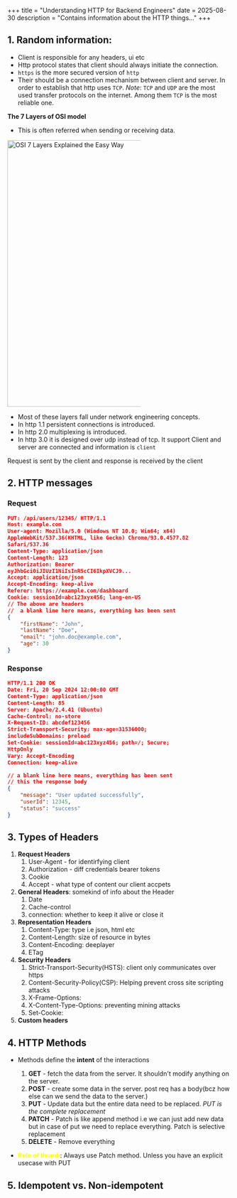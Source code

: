 +++
title = "Understanding HTTP for Backend Engineers"
date = 2025-08-30
description = "Contains information about the HTTP things..."
+++

## 1. Random information:
- Client is responsible for any headers, ui etc
- Http protocol states that client should always initiate the connection.
- `https` is the more secured version of `http`
- Their should be a connection mechanism between client and server. In order to establish that http uses `TCP`.
*Note*: `TCP` and `UDP` are the most used transfer protocols on the internet. Among them `TCP` is the most reliable one.

**The 7 Layers of OSI model**
- This is often referred when sending or receiving data.
<img src="/assets/levelsofosimodel.png" alt="OSI 7 Layers Explained the Easy Way" width="400" height="50" style="max-width: 300px; height: 600px;">

- Most of these layers fall under network engineering concepts.
- In http 1.1 persistent connections is introduced.
- In http 2.0 multiplexing is introduced.
- In http 3.0 it is designed over udp instead of tcp. It support
Client and server are connected and information is `client`

Request is sent by the client and response is received by the client

## 2. HTTP messages
### Request
```json
PUT: /api/users/12345/ HTTP/1.1
Host: example.com
User-agent: Mozilla/5.0 (Windows NT 10.0; Win64; x64)
AppleWebKit/537.36(KHTML, like Gecko) Chrome/93.0.4577.82
Safari/537.36
Content-Type: application/json
Content-Length: 123
Authorization: Bearer
eyJhbGci0iJIUzI1NiIsInR5cCI6IkpXVCJ9...
Accept: application/json
Accept-Encoding: keep-alive
Referer: https://example.com/dashboard
Cookie: sessionId=abc123xyx456; lang-en-US
// The above are headers
//  a blank line here means, everything has been sent
{
	"firstName": "John",
	"lastName": "Doe",
	"email": "john.doc@example.com",
	"age": 30
}
```
### Response
```json
HTTP/1.1 200 OK
Date: Fri, 20 Sep 2024 12:00:00 GMT
Content-Type: application/json
Content-Length: 85
Server: Apache/2.4.41 (Ubuntu)
Cache-Control: no-store
X-Request-ID: abcdef123456
Strict-Transport-Security: max-age=31536000;
includeSubDomains: preload
Set-Cookie: sessionId=abc123xyz456; path=/; Secure;
HttpOnly
Vary: Accept-Encoding
Connection: keep-alive

// a blank line here means, everything has been sent
// this the response body
{
	"message": "User updated successfully",
	"userId": 12345,
	"status": "success"
}
```
## 3. Types of Headers
  1. **Request Headers**
     1. User-Agent - for identirfying client
     2. Authorization - diff credentials bearer tokens
     3. Cookie
     4. Accept - what type of content our client accpets
  2. **General Headers**: somekind of info about the Header
     1. Date
     2. Cache-control
     3. connection: whether to keep it alive or close it
  3. **Representation Headers**
     1. Content-Type: type i.e json, html etc
     2. Content-Length: size of resource in bytes
     3. Content-Encoding: deeplayer
     4. ETag
  4. **Security Headers**
     1. Strict-Transport-Security(HSTS): client only communicates over https
     2. Content-Security-Policy(CSP): Helping prevent cross site scripting attacks
     3. X-Frame-Options:
     4. X-Content-Type-Options: preventing mining attacks
     5. Set-Cookie:
  5. **Custom headers**

## 4. HTTP Methods
- Methods define the **intent** of the interactions

  1. **GET** - fetch the data from the server. It shouldn't modify anything on the server.
  2. **POST** - create some data in the server. post req has a body(bcz how else can we send the data to the server.)
  3. **PUT** - Update data but the entire data need to be replaced. *PUT is the complete replacement*
  4. **PATCH** - Patch is like append method i.e we can just add new data but in case of put we need to replace everything. Patch is selective replacement
  5.  **DELETE** - Remove everything
- <span style="color: yellow;">**Rule of thumb**</span>: Always use Patch method. Unless you have an explicit usecase with PUT

## 5. Idempotent vs. Non-idempotent

